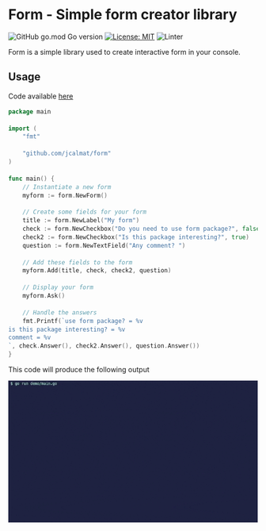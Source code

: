 # Form - Simple form creator library

![GitHub go.mod Go version](https://img.shields.io/github/go-mod/go-version/jcalmat/form)
[![License: MIT](https://img.shields.io/github/license/jcalmat/form)](https://opensource.org/licenses/MIT)
![Linter](https://github.com/jcalmat/form/workflows/golangci-lint/badge.svg)

Form is a simple library used to create interactive form in your console.

## Usage

Code available [here](./example/main.go)
```go
package main

import (
	"fmt"

	"github.com/jcalmat/form"
)

func main() {
	// Instantiate a new form
	myform := form.NewForm()

	// Create some fields for your form
	title := form.NewLabel("My form")
	check := form.NewCheckbox("Do you need to use form package?", false)
	check2 := form.NewCheckbox("Is this package interesting?", true)
	question := form.NewTextField("Any comment? ")

	// Add these fields to the form
	myform.Add(title, check, check2, question)

	// Display your form
	myform.Ask()

	// Handle the answers
	fmt.Printf(`use form package? = %v
is this package interesting? = %v
comment = %v
`, check.Answer(), check2.Answer(), question.Answer())
}
```

This code will produce the following output

![example](./example/demo.gif)